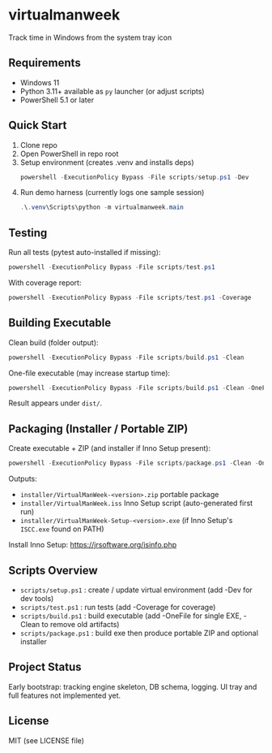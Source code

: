 # virtualmanweek

Track time in Windows from the system tray icon

## Requirements

- Windows 11
- Python 3.11+ available as `py` launcher (or adjust scripts)
- PowerShell 5.1 or later

## Quick Start

1. Clone repo
2. Open PowerShell in repo root
3. Setup environment (creates .venv and installs deps)
   ```powershell
   powershell -ExecutionPolicy Bypass -File scripts/setup.ps1 -Dev
   ```
4. Run demo harness (currently logs one sample session)
   ```powershell
   .\.venv\Scripts\python -m virtualmanweek.main
   ```

## Testing

Run all tests (pytest auto-installed if missing):

```powershell
powershell -ExecutionPolicy Bypass -File scripts/test.ps1
```

With coverage report:

```powershell
powershell -ExecutionPolicy Bypass -File scripts/test.ps1 -Coverage
```

## Building Executable

Clean build (folder output):

```powershell
powershell -ExecutionPolicy Bypass -File scripts/build.ps1 -Clean
```

One-file executable (may increase startup time):

```powershell
powershell -ExecutionPolicy Bypass -File scripts/build.ps1 -Clean -OneFile
```

Result appears under `dist/`.

## Packaging (Installer / Portable ZIP)

Create executable + ZIP (and installer if Inno Setup present):

```powershell
powershell -ExecutionPolicy Bypass -File scripts/package.ps1 -Clean -OneFile
```

Outputs:
- `installer/VirtualManWeek-<version>.zip` portable package
- `installer/VirtualManWeek.iss` Inno Setup script (auto-generated first run)
- `installer/VirtualManWeek-Setup-<version>.exe` (if Inno Setup's `ISCC.exe` found on PATH)

Install Inno Setup: https://jrsoftware.org/isinfo.php

## Scripts Overview

- `scripts/setup.ps1` : create / update virtual environment (add -Dev for dev tools)
- `scripts/test.ps1` : run tests (add -Coverage for coverage)
- `scripts/build.ps1` : build executable (add -OneFile for single EXE, -Clean to remove old artifacts)
- `scripts/package.ps1` : build exe then produce portable ZIP and optional installer

## Project Status

Early bootstrap: tracking engine skeleton, DB schema, logging. UI tray and full features not implemented yet.

## License

MIT (see LICENSE file)
